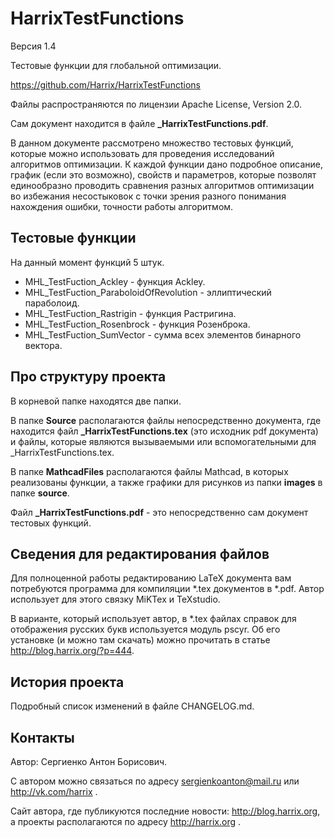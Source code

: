 HarrixTestFunctions
===================

Версия 1.4

Тестовые функции для глобальной оптимизации.

https://github.com/Harrix/HarrixTestFunctions

Файлы распространяются по лицензии Apache License, Version 2.0.

Сам документ находится в файле **_HarrixTestFunctions.pdf**.

В данном документе рассмотрено множество тестовых функций, которые можно использовать для проведения исследований алгоритмов оптимизации. К каждой функции дано подробное описание, график (если это возможно), свойств и параметров, которые позволят единообразно проводить сравнения разных алгоритмов оптимизации во избежания несостыковок с точки зрения разного понимания нахождения ошибки, точности работы алгоритмом.

Тестовые функции
---------------

На данный момент функций 5 штук.
 * MHL_TestFuction_Ackley - функция Ackley.
 * MHL_TestFuction_ParaboloidOfRevolution - эллиптический параболоид.
 * MHL_TestFuction_Rastrigin - функция Растригина.
 * MHL_TestFuction_Rosenbrock - функция Розенброка.
 * MHL_TestFuction_SumVector - сумма всех элементов бинарного вектора.

Про структуру проекта
---------------------

В корневой папке находятся две папки. 

В папке **Source** располагаются файлы непосредственно документа, где находится файл **_HarrixTestFunctions.tex** (это исходник pdf документа) и файлы, которые являются вызываемыми или вспомогательными для _HarrixTestFunctions.tex.

В папке **MathcadFiles** располагаются файлы Mathcad, в которых реализованы функции, а также графики для рисунков из папки **images** в папке **source**. 

Файл **_HarrixTestFunctions.pdf** - это непосредственно сам документ тестовых функций.

Сведения для редактирования файлов
----------------------------------

Для полноценной работы редактированию LaTeX документа вам потребуются программа для компиляции *.tex документов в *.pdf. Автор использует для этого связку MiKTex и TeXstudio. 

В варианте, который использует автор, в *.tex файлах справок для отображения русских букв используется модуль pscyr. Об его установке (и можно там скачать) можно прочитать в статье http://blog.harrix.org/?p=444.

История проекта
---------------

Подробный список изменений в файле CHANGELOG.md.

Контакты
--------

Автор: Сергиенко Антон Борисович.

С автором можно связаться по адресу sergienkoanton@mail.ru или  http://vk.com/harrix .

Сайт автора, где публикуются последние новости: http://blog.harrix.org, а проекты располагаются по адресу http://harrix.org .